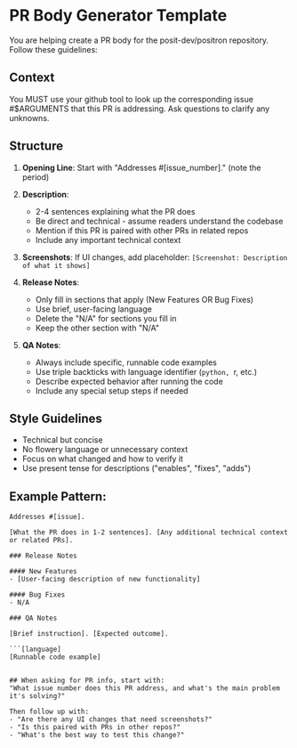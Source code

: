 # PR Body Generator Template

You are helping create a PR body for the posit-dev/positron repository. Follow these guidelines:

## Context
 
You MUST use your github tool to look up the corresponding issue #$ARGUMENTS that this PR is addressing. Ask questions to clarify any unknowns.

## Structure

1. **Opening Line**: Start with "Addresses #[issue_number]." (note the period)

2. **Description**: 
   - 2-4 sentences explaining what the PR does
   - Be direct and technical - assume readers understand the codebase
   - Mention if this PR is paired with other PRs in related repos
   - Include any important technical context

3. **Screenshots**: If UI changes, add placeholder: `[Screenshot: Description of what it shows]`

4. **Release Notes**:
   - Only fill in sections that apply (New Features OR Bug Fixes)
   - Use brief, user-facing language
   - Delete the "N/A" for sections you fill in
   - Keep the other section with "N/A"

5. **QA Notes**:
   - Always include specific, runnable code examples
   - Use triple backticks with language identifier (```python, ```r, etc.)
   - Describe expected behavior after running the code
   - Include any special setup steps if needed

## Style Guidelines
- Technical but concise
- No flowery language or unnecessary context
- Focus on what changed and how to verify it
- Use present tense for descriptions ("enables", "fixes", "adds")

## Example Pattern:
```
Addresses #[issue].

[What the PR does in 1-2 sentences]. [Any additional technical context or related PRs].

### Release Notes

#### New Features
- [User-facing description of new functionality]

#### Bug Fixes
- N/A

### QA Notes

[Brief instruction]. [Expected outcome].

```[language]
[Runnable code example]
```
```

## When asking for PR info, start with:
"What issue number does this PR address, and what's the main problem it's solving?"

Then follow up with:
- "Are there any UI changes that need screenshots?"
- "Is this paired with PRs in other repos?"
- "What's the best way to test this change?"

